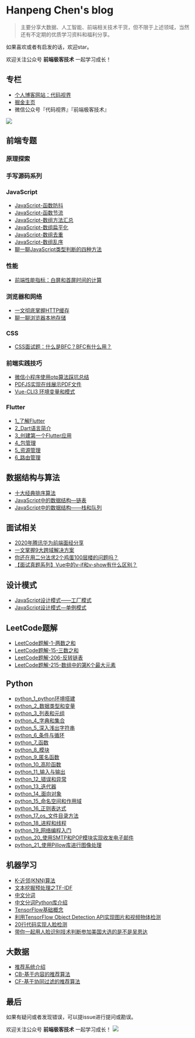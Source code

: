 # Hanpeng Chen's blog

>主要分享大数据、人工智能、前端相关技术干货，但不限于上述领域，当然还有不定期的优质学习资料和福利分享。

如果喜欢或者有启发的话，欢迎star。

欢迎关注公众号 **前端极客技术** 一起学习成长！ 

## 专栏
- [个人博客网站：代码视界](http://www.chenhanpeng.com/)
- [掘金主页](https://juejin.cn/user/1063982988795911)
- 微信公众号『代码视界』『前端极客技术』

![](https://gitee.com/HanpengChen/blog-images/raw/master/blogImages/2020/autumn/article-gzh-qrcode.png)


## 前端专题
### 原理探索


### 手写源码系列

### JavaScript
- [JavaScript-函数防抖](./source/_posts/javascript/JavaScript防抖.md)
- [JavaScript-函数节流](./source/_posts/javascript/JavaScript节流.md)
- [JavaScript-数组方法汇总](./source/_posts/javascript/JavaScript数组方法汇总.md)
- [JavaScript-数组扁平化](./source/_posts/javascript/JavaScript数组扁平化.md)
- [JavaScript-数组去重](./source/_posts/javascript/JavaScript数组去重.md)
- [JavaScript-数组乱序](./source/_posts/javascript/JavaScript数组乱序.md)
- [聊一聊JavaScript类型判断的四种方法](./source/_posts/javascript/聊一聊JavaScript类型判断的四种方法.md)


### 性能
- [前端性能指标：白屏和首屏时间的计算](./source/_posts/fe/白屏和首屏时间计算.md)

### 浏览器和网络
- [一文彻底掌握HTTP缓存](./source/_posts/fe/HTTP缓存.md)
- [聊一聊浏览器本地存储](./source/_posts/fe/聊一聊浏览器本地存储.md)

### CSS
- [CSS面试题：什么是BFC？BFC有什么用？](./source/_posts/css/BFC.md)

### 前端实践技巧
- [微信小程序使用otp算法踩坑总结](./source/_posts/bug_summary/微信小程序使用otp算法踩坑总结.md)
- [PDFJS实现在线展示PDF文件](./source/_posts/vue_series/PDFJS实现在线展示PDF文件.md)
- [Vue-CLI3 环境变量和模式](./source/_posts/vue_series/vue-cli3-环境变量和模式.md)


### Flutter
- [1_了解Flutter](./source/_posts/flutter/1_了解Flutter.md)
- [2_Dart语言简介](./source/_posts/flutter/2_Dart语言简介.md)
- [3_创建第一个Flutter应用](./source/_posts/flutter/3_创建第一个Flutter应用.md)
- [4_包管理](./source/_posts/flutter/4_包管理.md)
- [5_资源管理](./source/_posts/flutter/5_资源管理.md)
- [6_路由管理](./source/_posts/flutter/6_路由管理.md)

## 数据结构与算法
- [十大经典排序算法](./source/_posts/algorithm/十大经典排序算法.md)
- [JavaScript中的数据结构—链表](./source/_posts/algorithm/JavaScript中的数据结构—链表.md)
- [JavaScript中的数据结构——栈和队列](./source/_posts/algorithm/JavaScript中的数据结构——栈和队列.md)


## 面试相关
- [2020年腾讯华为前端面经分享](./source/_posts/interview/2020年腾讯华为前端面经分享.md)
- [一文掌握9大跨域解决方案](./source/_posts/interview/跨域及其九种解决方法.md)
- [你还在用二分法求2个鸡蛋100层楼的问题吗？](./source/_posts/interview/2个鸡蛋100层楼.md)
- [【面试真题系列】Vue中的v-if和v-show有什么区别？](./source/_posts/interview/Vue中的v-if和v-show有什么区别.md)

## 设计模式
- [JavaScript设计模式——工厂模式](./source/_posts/javascript_design_pattern/JavaScript设计模式——工厂模式.md)
- [JavaScript设计模式—单例模式](./source/_posts/javascript_design_pattern/JavaScript设计模式—单例模式.md)

## LeetCode题解
- [LeetCode题解-1-两数之和](./source/_posts/leetcode/LeetCode题解-1-两数之和.md)
- [LeetCode题解-15-三数之和](./source/_posts/leetcode/LeetCode题解-15-三数之和.md)
- [LeetCode题解-206-反转链表](./source/_posts/leetcode/LeetCode题解-206-反转链表.md)
- [LeetCode题解-215-数组中的第K个最大元素](./source/_posts/leetcode/LeetCode题解-215-数组中的第K个最大元素.md)

## Python
- [python_1_python环境搭建](./source/_posts/python_series/python_1_python环境搭建.md)
- [python_2_数据类型和变量](./source/_posts/python_series/python_2_数据类型和变量.md)
- [python_3_列表和元组](./source/_posts/python_series/python_3_列表和元组.md)
- [python_4_字典和集合](./source/_posts/python_series/python_4_字典和集合.md)
- [python_5_深入浅出字符串](./source/_posts/python_series/python_5_深入浅出字符串.md)
- [python_6_条件与循环](./source/_posts/python_series/python_6_条件与循环.md)
- [python_7_函数](./source/_posts/python_series/python_7_函数.md)
- [python_8_模块](./source/_posts/python_series/python_8_模块.md)
- [python_9_匿名函数](./source/_posts/python_series/python_9_匿名函数.md)
- [python_10_高阶函数](./source/_posts/python_series/python_10_高阶函数.md)
- [python_11_输入与输出](./source/_posts/python_series/python_11_输入与输出.md)
- [python_12_错误和异常](./source/_posts/python_series/python_12_错误和异常.md)
- [python_13_迭代器](./source/_posts/python_series/python_13_迭代器.md)
- [python_14_面向对象](./source/_posts/python_series/python_14_面向对象.md)
- [python_15_命名空间和作用域](./source/_posts/python_series/python_15_命名空间和作用域.md)
- [python_16_正则表达式](./source/_posts/python_series/python_16_正则表达式.md)
- [python_17_os_文件目录方法](./source/_posts/python_series/python_17_os_文件目录方法.md)
- [python_18_进程和线程](./source/_posts/python_series/python_18_进程和线程.md)
- [python_19_网络编程入门](./source/_posts/python_series/python_19_网络编程入门.md)
- [python_20_使用SMTP和POP模块实现收发电子邮件](./source/_posts/python_series/python_20_使用SMTP和POP模块实现收发电子邮件.md)
- [python_21_使用Pillow库进行图像处理](./source/_posts/python_series/python_21_使用Pillow库进行图像处理.md)

## 机器学习
- [K-近邻(KNN)算法](./source/_posts/machine_learning/knn.md)
- [文本挖掘预处理之TF-IDF](./source/_posts/machine_learning/TF-IDF-1.md)
- [中文分词](./source/_posts/machine_learning/中文分词.md)
- [中文分词Python库介绍](./source/_posts/machine_learning/中文分词Python库介绍.md)
- [TensorFlow基础概念](./source/_posts/machine_learning/TensorFlow基础概念.md)
- [利用TensorFlow Object Detection API实现图片和视频物体检测](./source/_posts/machine_learning/利用TensorFlow_Object_Detection_API实现图片和视频物体检测.md)
- [20行代码实现人脸检测](./source/_posts/machine_learning/20行代码实现人脸检测.md)
- [带你一起用人脸识别技术判断参加美国大选的是不是吴恩达](./source/_posts/machine_learning/带你一起用人脸识别技术判断参加美国大选的是不是吴恩达.md)

## 大数据
- [推荐系统介绍](./source/_posts/big_data/推荐系统介绍.md)
- [CB-基于内容的推荐算法](./source/_posts/big_data/CB-基于内容的推荐算法.md)
- [CF-基于协同过滤的推荐算法](./source/_posts/big_data/CF-基于协同过滤的推荐算法.md)


## 最后
如果有疑问或者发现错误，可以提issue进行提问或勘误。

欢迎关注公众号 **前端极客技术** 一起学习成长！ 
![](https://gitee.com/HanpengChen/blog-images/raw/master/blogImages/2020/winter/20201209120654.png)